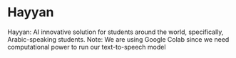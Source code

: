 # Hayyan
Hayyan: AI innovative solution for students around the world, specifically, Arabic-speaking students.
Note: We are using Google Colab since we need computational power to run our text-to-speech model
